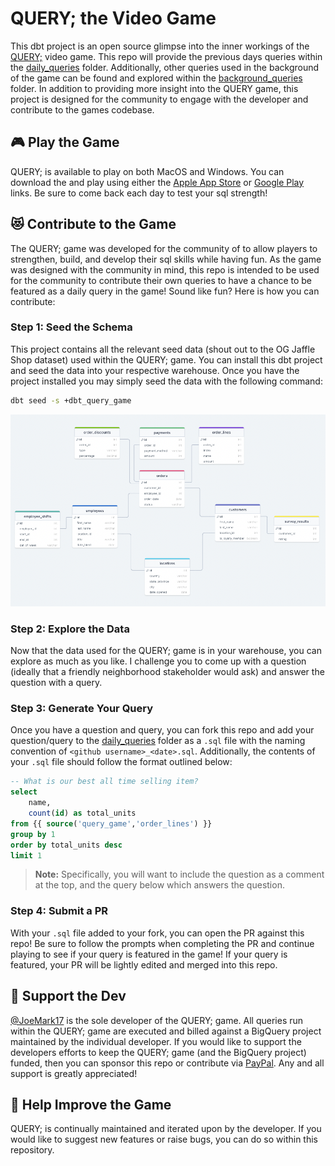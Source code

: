 # QUERY; the Video Game

This dbt project is an open source glimpse into the inner workings of the [QUERY;](tbd) video game. This repo will provide the previous days queries within the [daily_queries](https://github.com/Cedar-Cat-Studios/dbt_query_game/tree/main/models/daily_queries) folder. Additionally, other queries used in the background of the game can be found and explored within the [background_queries](https://github.com/Cedar-Cat-Studios/dbt_query_game/tree/main/models/background_queries) folder. In addition to providing more insight into the QUERY game, this project is designed for the community to engage with the developer and contribute to the games codebase.

## 🎮 Play the Game

QUERY; is available to play on both MacOS and Windows. You can download the and play using either the [Apple App Store]() or [Google Play]() links. Be sure to come back each day to test your sql strength!

## 😻 Contribute to the Game
The QUERY; game was developed for the community of to allow players to strengthen, build, and develop their sql skills while having fun. As the game was designed with the community in mind, this repo is intended to be used for the community to contribute their own queries to have a chance to be featured as a daily query in the game! Sound like fun? Here is how you can contribute:

### Step 1: Seed the Schema
This project contains all the relevant seed data (shout out to the OG Jaffle Shop dataset) used within the QUERY; game. You can install this dbt project and seed the data into your respective warehouse. Once you have the project installed you may simply seed the data with the following command:
```zsh
dbt seed -s +dbt_query_game
```
[![erd image](./docs/erd/erd_image.png)](https://drawsql.app/teams/cedar-cat-studios/diagrams/jaffle-shop)

### Step 2: Explore the Data
Now that the data used for the QUERY; game is in your warehouse, you can explore as much as you like. I challenge you to come up with a question (ideally that a friendly neighborhood stakeholder would ask) and answer the question with a query.

### Step 3: Generate Your Query
Once you have a question and query, you can fork this repo and add your question/query to the [daily_queries](/daily_queries) folder as a `.sql` file with the naming convention of `<github username>_<date>.sql`. Additionally, the contents of your `.sql` file should follow the format outlined below:

```sql
-- What is our best all time selling item?
select 
    name,
    count(id) as total_units
from {{ source('query_game','order_lines') }}
group by 1
order by total_units desc
limit 1
```

> **Note:** Specifically, you will want to include the question as a comment at the top, and the query below which answers the question.

### Step 4: Submit a PR
With your `.sql` file added to your fork, you can open the PR against this repo! Be sure to follow the prompts when completing the PR and continue playing to see if your query is featured in the game! If your query is featured, your PR will be lightly edited and merged into this repo.

## 💝 Support the Dev
[@JoeMark17](https://github.com/JoeMark17) is the sole developer of the QUERY; game. All queries run within the QUERY; game are executed and billed against a BigQuery project maintained by the individual developer. If you would like to support the developers efforts to keep the QUERY; game (and the BigQuery project) funded, then you can sponsor this repo or contribute via [PayPal](tbd). Any and all support is greatly appreciated!

## 🎉 Help Improve the Game
QUERY; is continually maintained and iterated upon by the developer. If you would like to suggest new features or raise bugs, you can do so within this repository.
